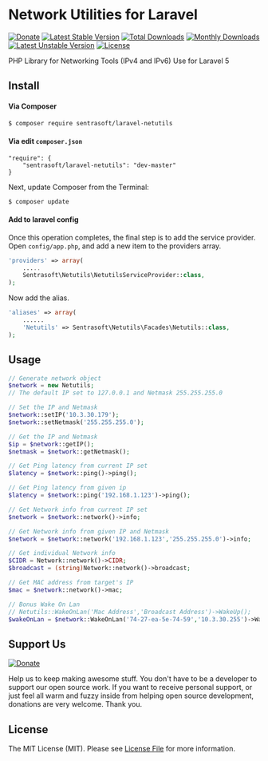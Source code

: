 # Network Utilities for Laravel

[![Donate](https://img.shields.io/badge/Donate-PayPal-green.svg)](https://www.paypal.com/cgi-bin/webscr?cmd=_s-xclick&hosted_button_id=NU3XK7VXYTYKY)
[![Latest Stable Version](https://poser.pugx.org/sentrasoft/laravel-cas/v/stable)](https://packagist.org/packages/sentrasoft/laravel-cas)
[![Total Downloads](https://poser.pugx.org/sentrasoft/laravel-cas/downloads)](https://packagist.org/packages/sentrasoft/laravel-cas)
[![Monthly Downloads](https://poser.pugx.org/sentrasoft/laravel-cas/d/monthly)](https://packagist.org/packages/sentrasoft/laravel-cas)
[![Latest Unstable Version](https://poser.pugx.org/sentrasoft/laravel-cas/v/unstable)](https://packagist.org/packages/sentrasoft/laravel-cas)
[![License](https://poser.pugx.org/sentrasoft/laravel-cas/license)](https://packagist.org/packages/sentrasoft/laravel-cas)

PHP Library for Networking Tools (IPv4 and IPv6) Use for Laravel 5

## Install

#### Via Composer

``` bash
$ composer require sentrasoft/laravel-netutils
```

#### Via edit `composer.json`

	"require": {
		"sentrasoft/laravel-netutils": "dev-master"
	}

Next, update Composer from the Terminal:

``` bash
$ composer update
```

#### Add to laravel config
Once this operation completes, the final step is to add the service provider. Open `config/app.php`, and add a new item to the providers array.

```php
'providers' => array(
    .....
    Sentrasoft\Netutils\NetutilsServiceProvider::class,
);
```

Now add the alias.

```php
'aliases' => array(
    ......
    'Netutils' => Sentrasoft\Netutils\Facades\Netutils::class,
);
```


## Usage

``` php
// Generate network object
$network = new Netutils;
// The default IP set to 127.0.0.1 and Netmask 255.255.255.0

// Set the IP and Netmask
$network::setIP('10.3.30.179');
$network::setNetmask('255.255.255.0');

// Get the IP and Netmask
$ip = $network::getIP();
$netmask = $network::getNetmask();

// Get Ping latency from current IP set
$latency = $network::ping()->ping();

// Get Ping latency from given ip
$latency = $network::ping('192.168.1.123')->ping();

// Get Network info from current IP set
$network = $network::network()->info;

// Get Network info from given IP and Netmask
$network = $network::network('192.168.1.123','255.255.255.0')->info;

// Get individual Network info
$CIDR = Network::network()->CIDR;
$broadcast = (string)Network::network()->broadcast;

// Get MAC address from target's IP
$mac = $network::network()->mac;

// Bonus Wake On Lan
// Netutils::WakeOnLan('Mac Address','Broadcast Address')->WakeUp();
$wakeOnLan = $network::WakeOnLan('74-27-ea-5e-74-59','10.3.30.255')->WakeUp();

```

## Support Us
[![Donate](https://img.shields.io/badge/Donate-PayPal-green.svg)](https://www.paypal.com/cgi-bin/webscr?cmd=_s-xclick&hosted_button_id=NU3XK7VXYTYKY)

Help us to keep making awesome stuff. You don't have to be a developer to support our open source work. If you want to receive personal support, or just feel all warm and fuzzy inside from helping open source development, donations are very welcome. Thank you.


## License

The MIT License (MIT). Please see [License File](LICENSE.md) for more information.
